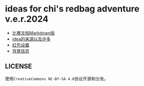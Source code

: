 # ideas for chi's redbag adventure v.e.r.2024

- [比赛文档Markdown版](./document.md)
- [idea的来源以及许多](./source.md)
- [红包设置](./rb.md)
- [背景信息](./background.md)

## LICENSE

使用`CreativeCommons NC-BY-SA 4.0`协议开源和分发。